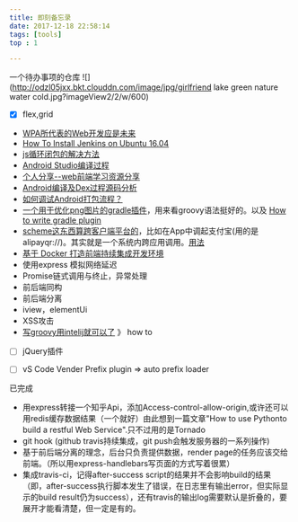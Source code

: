```yaml
---
title: 即刻备忘录
date: 2017-12-18 22:58:14
tags: [tools]
top : 1

---
```


一个待办事项的仓库
![](http://odzl05jxx.bkt.clouddn.com/image/jpg/girlfriend lake green nature water cold.jpg?imageView2/2/w/600)
<!--more-->


- [X] flex,grid




- [WPA所代表的Web开发应是未来](https://huangxuan.me/2017/02/09/nextgen-web-pwa/)
- [How To Install Jenkins on Ubuntu 16.04](https://www.digitalocean.com/community/tutorials/how-to-install-jenkins-on-ubuntu-16-04)
- [js循环闭包的解决方法](https://segmentfault.com/a/1190000003818163)
- [Android Studio编译过程](https://fucknmb.com/2017/05/11/Android-Studio-Library%E6%A8%A1%E5%9D%97%E4%B8%ADNative%E4%BB%A3%E7%A0%81%E8%BF%9B%E8%A1%8Cdebug%E7%9A%84%E4%B8%80%E4%BA%9B%E5%9D%91/)
- [个人分享--web前端学习资源分享](https://juejin.im/post/5a0c1956f265da430a501f51)
- [Android编译及Dex过程源码分析](http://mouxuejie.com/blog/2016-06-21/multidex-compile-and-dex-source-analysis/)
- [如何调试Android打包流程？](http://www.wangyuwei.me/)
- [一个用于优化png图片的gradle插件](https://github.com/chenenyu/img-optimizer-gradle-plugin)，用来看groovy语法挺好的。以及 [How to write gradle plugin](http://yuanfentiank789.github.io/2017/09/20/%E5%9C%A8AndroidStudio%E4%B8%AD%E8%87%AA%E5%AE%9A%E4%B9%89Gradle%E6%8F%92%E4%BB%B6/)
- [scheme这东西算跨客户端平台的](https://sspai.com/post/31500)，比如在App中调起支付宝(用的是alipayqr://)。其实就是一个系统内跨应用调用。[用法](http://blog.csdn.net/qq_23547831/article/details/51685310)
- [基于 Docker 打造前端持续集成开发环境](https://juejin.im/post/5a157b7a5188257bfe457ff0)
- 使用express 模拟网络延迟
- Promise链式调用与终止，异常处理
- 前后端同构
- 前后端分离
- iview，elementUi
- XSS攻击
- [写groovy用intelij就可以了](https://www.jetbrains.com/help/idea/getting-started-with-groovy.html) 》 how to
- [ ] jQuery插件
- [ ] vS Code Vender Prefix plugin  => auto prefix loader





已完成
- 用express转接一个知乎Api，添加Access-control-allow-origin,或许还可以用redis缓存数据结果（一个就好）由此想到一篇文章"How to use Pythonto build a restful Web Service".只不过用的是Tornado
- git hook (github travis持续集成，git push会触发服务器的一系列操作)
- 基于前后端分离的理念，后台只负责提供数据，render page的任务应该交给前端。（所以用express-handlebars写页面的方式写着很累）
- 集成travis-ci，记得after-success script的结果并不会影响build的结果（即，after-success执行脚本发生了错误，在日志里有输出error，但实际显示的build result仍为success），还有travis的输出log需要默认是折叠的，要展开才能看清楚，但一定是有的。
